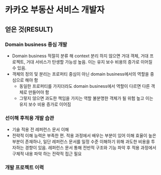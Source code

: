 # 카카오 부동산 서비스 개발자
## 얻은 것(RESULT)
### Domain business 중심 개발
- Domain business 적절히 분류 해 context 분리 하지 않으면 거대 객체, 거대 프로젝트, 거대 서비스가 탄생할 가능성 높음. 이는 유지 보수 비용의 증가로 이어질 수 있음.
- 객체의 정의 및 분리는 프로퍼티 중심이 아닌 domain business에서의 역할을 중심으로 해야 함
	- 동일한 프로퍼티를 가지더라도 domain business에서 역할이 다르면 다른 객체로 만들어야 함
	- 그렇지 않으면 과도한 책임을 가지는 역할 불분명한 객체가 될 위험 높고 이는 유지 보수 비용 증가로 이어짐
### 선이해 후적용 개발 습관
- 기술 적용 전 레퍼런스 문서 이해
- 전략적 이해 능력은 부족한 편. 적용 과정에서 배우는 부분이 있어 이해 효율이 높은 부분이 존재하나, 일단 레퍼런스 문서를 일정 수준 이해하기 위해 과도한 비용을 투자하는 경향이 있음. 레퍼런스 문서 통해 전반적 구조와 기능 파악 후 적용 과정에서 구체적 내용 파악 하는 전략적 접근 필요
### 개발 프로젝트 이력